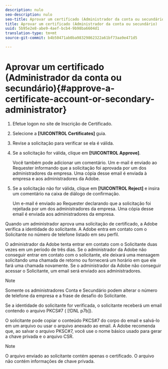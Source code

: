 ```yaml
---
description: nulo
seo-description: nulo
seo-title: Aprovar um certificado (Administrador da conta ou secundário)
title: Aprovar um certificado (Administrador da conta ou secundário)
uuid: 5b95e2e8-abe9-4aef-bcb4-9b98ba6604d1
translation-type: tm+mt
source-git-commit: b4b50471ab0ba98329862322a61bf73aa9e471d5

---
```



# Aprovar um certificado (Administrador da conta ou secundário){#approve-a-certificate-account-or-secondary-administrator}

1. Efetue logon no site de Inscrição de Certificado.
1. Selecione a **[!UICONTROL Certificates]** guia.
1. Revise a solicitação para verificar se ela é válida.
1. Se a solicitação for válida, clique em **[!UICONTROL Approve]**.

   Você também pode adicionar um comentário. Um e-mail é enviado ao Requester informando que a solicitação foi aprovada por um dos administradores da empresa. Uma cópia desse email é enviada à empresa e aos administradores da Adobe.

1. Se a solicitação não for válida, clique em **[!UICONTROL Reject]** e insira um comentário na caixa de diálogo de confirmação.

   Um e-mail é enviado ao Requester declarando que a solicitação foi rejeitada por um dos administradores da empresa. Uma cópia desse email é enviada aos administradores da empresa.

Quando um administrador aprova uma solicitação de certificado, a Adobe verifica a identidade do solicitante. A Adobe entra em contato com o Solicitante no número de telefone listado em seu perfil.

O administrador da Adobe tenta entrar em contato com o Solicitante duas vezes em um período de três dias. Se o administrador da Adobe não conseguir entrar em contato com o solicitante, ele deixará uma mensagem solicitando uma chamada de retorno ou fornecerá um horário em que ele fará uma chamada novamente. Se o administrador da Adobe não conseguir acessar o Solicitante, um email será enviado aos administradores.

>[!NOTE]
>
>Somente os administradores Conta e Secundário podem alterar o número de telefone da empresa e a frase de desafio do Solicitante.

Se a identidade do solicitante for verificada, o solicitante receberá um email contendo o arquivo PKCS#7 ( [!DNL p7b]).

O solicitante pode copiar o conteúdo PKCS#7 do corpo do email e salvá-lo em um arquivo ou usar o arquivo anexado ao email. A Adobe recomenda que, ao salvar o arquivo PKSC#7, você use o nome básico usado para gerar a chave privada e o arquivo CSR.

>[!NOTE]
>
>O arquivo enviado ao solicitante contém apenas o certificado. O arquivo não contém informações de chave privada.

